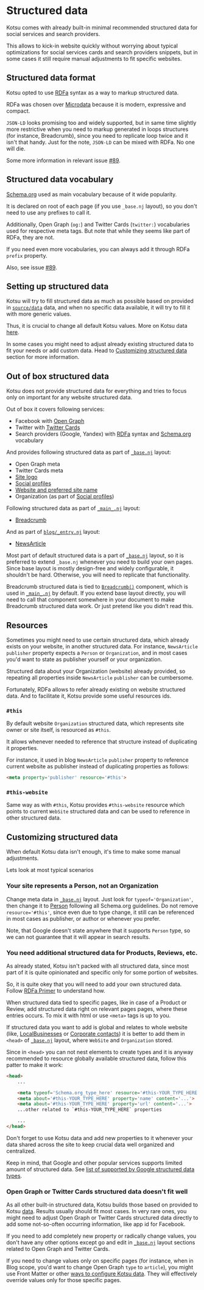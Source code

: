 # Structured data

Kotsu comes with already built-in minimal recommended structured data for social services and search providers.

This allows to kick-in website quickly without worrying about typical optimizations for social services cards and search providers snippets, but in some cases it still require manual adjustments to fit specific websites.

## Structured data format

Kotsu opted to use [RDFa](https://rdfa.info/) syntax as a way to markup structured data.

RDFa was chosen over [Microdata](https://www.w3.org/TR/microdata/) because it is modern, expressive and compact.

`JSON-LD` looks promising too and widely supported, but in same time slightly more restrictive when you need to markup generated in loops structures (for instance, Breadcrumb), since you need to replicate loop twice and it isn't that handy. Just for the note, `JSON-LD` can be mixed with RDFa. No one will die.

Some more information in relevant issue [#89](https://github.com/LotusTM/Kotsu/issues/89).

## Structured data vocabulary

[Schema.org](http://schema.org/) used as main vocabulary because of it wide popularity.

It is declared on root of each page (if you use `_base.nj` layout), so you don't need to use any prefixes to call it.

Additionally, Open Graph (`og:`) and Twitter Cards (`twitter:`) vocabularies used for respective meta tags. But note that while they seems like part of RDFa, they are not.

If you need even more vocabularies, you can always add it through RDFa `prefix` property.

Also, see issue [#89](https://github.com/LotusTM/Kotsu/issues/89).

## Setting up structured data

Kotsu will try to fill structured data as much as possible based on provided in [`source/data`](https://github.com/LotusTM/Kotsu/tree/master/source/data) data, and when no specific data available, it will try to fill it with more generic values.

Thus, it is crucial to change all default Kotsu values. More on Kotsu data [here](https://github.com/LotusTM/Kotsu/wiki/Data).

In some cases you might need to adjust already existing structured data to fit your needs or add custom data. Head to [Customizing structured data](#customizing-structured-data) section for more information.

## Out of box structured data

Kotsu does not provide structured data for everything and tries to focus only on important for any website structured data.

Out of box it covers following services:

  * Facebook with [Open Graph](http://ogp.me/)
  * Twitter with [Twitter Cards](https://dev.twitter.com/cards/overview)
  * Search providers (Google, Yandex) with [RDFa](https://rdfa.info/) syntax and [Schema.org](http://schema.org/) vocabulary

And provides following structured data as part of [`_base.nj`](https://github.com/LotusTM/Kotsu/blob/master/source/templates/_layouts/_base.nj) layout:

  * Open Graph meta
  * Twitter Cards meta
  * [Site logo](https://developers.google.com/search/docs/data-types/logo)
  * [Social profiles](https://developers.google.com/search/docs/data-types/social-profile-links)
  * [Website and preferred site name](https://developers.google.com/search/docs/data-types/sitename)
  * Organization (as part of [Social profiles](https://developers.google.com/search/docs/data-types/social-profile-links))

Following structured data as part of [`_main_.nj`](https://github.com/LotusTM/Kotsu/blob/master/source/templates/_layouts/_main.nj) layout:

  * [Breadcrumb](https://developers.google.com/search/docs/data-types/breadcrumbs)

And as part of [`blog/_entry.nj`](https://github.com/LotusTM/Kotsu/blob/master/source/templates/blog/_entry.nj) layout:

  * [NewsArticle](https://developers.google.com/search/docs/data-types/articles)

Most part of default structured data is a part of [`_base.nj`](https://github.com/LotusTM/Kotsu/blob/master/source/templates/_layouts/_base.nj) layout, so it is preferred to extend `_base.nj` whenever you need to build your own pages. Since base layout is mostly design-free and widely configurable, it shouldn't be hard. Otherwise, you will need to replicate that functionality.

Breadcrumb structured data is tied to [`Breadcrumb()`](https://github.com/LotusTM/Kotsu/blob/master/source/templates/_components/_Breadcrumb.nj) component, which is used in [`_main_.nj`](https://github.com/LotusTM/Kotsu/blob/master/source/templates/_layouts/_main.nj) by default. If you extend base layout directly, you will need to call that component somewhere in your document to make Breadcrumb structured data work. Or just pretend like you didn't read this.

## Resources

Sometimes you might need to use certain structured data, which already exists on your website, in another structured data. For instance, `NewsArticle` `publisher` property expects a `Person` or `Organization`, and in most cases you'd want to state as publisher yourself or your organization.

Structured data about your Organization (website) already provided, so repeating all properties inside `NewsArticle` `publisher` can be cumbersome.

Fortunately, RDFa allows to refer already existing on website structured data. And to facilitate it, Kotsu provide some useful resources ids.

### `#this`

By default website `Organization` structured data, which represents site owner or site itself, is resourced as `#this`.

It allows whenever needed to reference that structure instead of duplicating it properties.

For instance, it used in blog `NewsArticle` `publisher` property to reference current website as publisher instead of duplicating properties as follows:

```html
<meta property='publisher' resource='#this'>
```

### `#this-website`

Same way as with `#this`, Kotsu provides `#this-website` resource which points to current `WebSite` structured data and can be used to reference in other structured data.

## Customizing structured data

When default Kotsu data isn't enough, it's time to make some manual adjustments.

Lets look at most typical scenarios
  
### Your site represents a Person, not an Organization

Change meta data in [`_base.nj`](https://github.com/LotusTM/Kotsu/blob/master/source/templates/_layouts/_base.nj) layout. Just look for `typeof='Organization'`, then change it to [Person](http://schema.org/Person) following all Schema.org guidelines. Do not remove `resource='#this'`, since even due to type change, it still can be referenced in most cases as publisher, or author or whenever you prefer.

Note, that Google doesn't state anywhere that it supports `Person` type, so we can not guarantee that it will appear in search results.

### You need additional structured data for Products, Reviews, etc.

As already stated, Kotsu isn't packed with all structured data, since most part of it is quite opinionated and specific only for some portion of websites.

So, it is quite okey that you will need to add your own structured data. Follow [RDFa Primer](https://www.w3.org/TR/xhtml-rdfa-primer/) to understand how.

When structured data tied to specific pages, like in case of a Product or Review, add structured data right on relevant pages pages, where these entries occurs. To mix it with html or use `<meta>` tags is up to you.

If structured data you want to add is global and relates to whole website (like, [LocalBusinesses](https://developers.google.com/search/docs/data-types/local-businesses) or [Corporate contacts](https://developers.google.com/search/docs/data-types/corporate-contacts)) it is better to add them in `<head>` of [`_base.nj`](https://github.com/LotusTM/Kotsu/blob/master/source/templates/_layouts/_base.nj) layout, where `WebSite` and `Organization` stored.

Since in `<head>` you can not nest elements to create types and it is anyway recommended to resource globally available structured data, follow this patter to make it work:

```html
<head>
    ...

    <meta typeof='Schema.org_type_here' resource='#this-YOUR_TYPE_HERE'>
    <meta about='#this-YOUR_TYPE_HERE' property='name' content='...'>
    <meta about='#this-YOUR_TYPE_HERE' property='url' content='...'>
    ...other related to `#this-YOUR_TYPE_HERE` properties

    ...
</head>
```

Don't forget to use Kotsu data and add new properties to it whenever your data shared across the site to keep crucial data well organized and centralized.

Keep in mind, that Google and other popular services supports limited amount of structured data. See [list of supported by Google structured data types](https://developers.google.com/search/docs/guides/search-gallery).

### Open Graph or Twitter Cards structured data doesn't fit well

As all other built-in structured data, Kotsu builds those based on provided to Kotsu [data](https://github.com/LotusTM/Kotsu/wiki/Data). Results usually should fit most cases. In very rare ones, you might need to adjust Open Graph or Twitter Cards structured data directly to add some not-so-often occurring information, like app id for Facebook.

If you need to add completely new property or radically change values, you don't have any other options except go and edit in [`_base.nj`](https://github.com/LotusTM/Kotsu/blob/master/source/templates/_layouts/_base.nj) layout sections related to Open Graph and Twitter Cards.

If you need to change values only on specific pages (for instance, when in Blog scope, you'd want to change Open Graph `type` to `article`), you might use Front Matter or other [ways to configure Kotsu data](https://github.com/LotusTM/Kotsu/wiki/Data#defining-custom-data). They will effectively override values only for those specific pages.